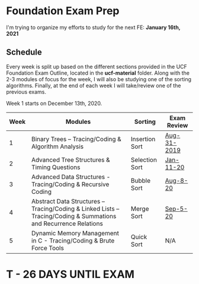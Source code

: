 # Foundation Exam Prep
I'm trying to organize my efforts to study for the next FE: __January 16th, 2021__
## Schedule
Every week is split up based on the different sections provided in the UCF Foundation Exam Outline, located in the __ucf-material__ folder.
Along with the 2-3 modules of focus for the week, I will also be studying one of the sorting algorithms.
Finally, at the end of each week I will take/review one of the previous exams.

Week 1 starts on December 13th, 2020.

Week | Modules | Sorting | Exam Review |
------| --------| --------| ------------|
1 | Binary Trees – Tracing/Coding & Algorithm Analysis | Insertion Sort | [Aug-31-2019](https://www.cs.ucf.edu/registration/exm/fall2019/FE-Aug19.pdf)
2 | Advanced Tree Structures & Timing Questions| Selection Sort| [Jan-11-20](https://www.cs.ucf.edu/registration/exm/spr2020/FE-Jan20.pdf) |
3 | Advanced Data Structures - Tracing/Coding & Recursive Coding | Bubble Sort| [Aug-8-20](https://www.cs.ucf.edu/registration/exm/sum2020/FE-Aug20.pdf)|
4 | Abstract Data Structures – Tracing/Coding & Linked Lists – Tracing/Coding & Summations and Recurrence Relations| Merge Sort | [Sep-5-20](https://www.cs.ucf.edu/registration/exm/fall2020/FE-Sept20.pdf)|
5 | Dynamic Memory Management in C - Tracing/Coding & Brute Force Tools| Quick Sort| N/A |


# T - 26 DAYS UNTIL EXAM
